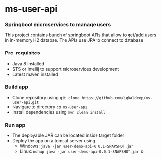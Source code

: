 # ms-user-api

### Springboot microservices to manage users ###

This project contains bunch of springboot APIs that allow to get/add users in in-memory H2 databse. The APIs use JPA to connect to database


### Pre-requisites ###
* Java 8 installed
* STS or Intellij to support microservices development
* Latest maven installed

### Build app ###
* Clone repository using `git clone https://github.com/iqbaldeep/ms-user-api.git`
* Navigate to directory `cd ms-user-api`
* Install dependencies using `mvn clean install`
### Run app ###
* The deployable JAR can be located inside target folder
* Deploy the app on a tomcat server using 
	* Windows: `java -jar user-demo-api-0.0.1-SNAPSHOT.jar`
	* Linux: `nohup java -jar user-demo-api-0.0.1-SNAPSHOT.jar &`
